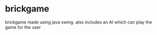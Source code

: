 # brickgame
brickgame made using java swing. also includes an AI which can play the game for the user
